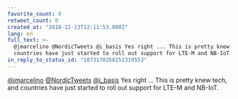 ```yaml
---
favorite_count: 0
retweet_count: 0
created_at: "2018-12-13T12:11:53.000Z"
lang: en
full_text: >-
  @jmarcelino @NordicTweets @i_basis Yes right ... This is pretty knew tech, and
  countries have just started to roll out support for LTE-M and NB-IoT.
in_reply_to_status_id: "1073170358151319553"
---
```


[@jmarcelino](https://twitter.com/jmarcelino)
[@NordicTweets](https://twitter.com/NordicTweets)
[@i_basis](https://twitter.com/i_basis) Yes right ... This is pretty knew tech,
and countries have just started to roll out support for LTE-M and NB-IoT.
